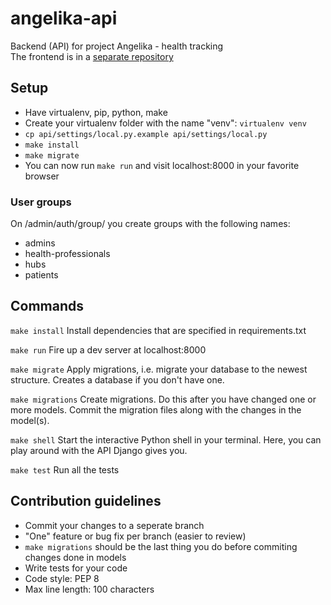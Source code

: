 angelika-api
============

Backend (API) for project Angelika - health tracking  
The frontend is in a [separate repository](https://github.com/iver56/angelika-web)

## Setup
* Have virtualenv, pip, python, make
* Create your virtualenv folder with the name "venv": `virtualenv venv`
* `cp api/settings/local.py.example api/settings/local.py`
* `make install`
* `make migrate`
* You can now run `make run` and visit localhost:8000 in your favorite browser

### User groups
On /admin/auth/group/ you create groups with the following names:
* admins
* health-professionals
* hubs
* patients

## Commands

`make install`
Install dependencies that are specified in requirements.txt

`make run`
Fire up a dev server at localhost:8000

`make migrate`
Apply migrations, i.e. migrate your database to the newest structure. Creates a database if you don't have one.

`make migrations`
Create migrations. Do this after you have changed one or more models. Commit the migration files along with the changes in the model(s).

`make shell`
Start the interactive Python shell in your terminal. Here, you can play around with the API Django gives you.

`make test`
Run all the tests

## Contribution guidelines
* Commit your changes to a seperate branch
* "One" feature or bug fix per branch (easier to review)
* `make migrations` should be the last thing you do before commiting changes done in models
* Write tests for your code
* Code style: PEP 8
* Max line length: 100 characters

